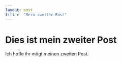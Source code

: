 ```yaml
---
layout: post
title:  "Mein zweiter Post"
---
```


# Dies ist mein zweiter Post

Ich hoffe ihr mögt meinen zweiten Post.
